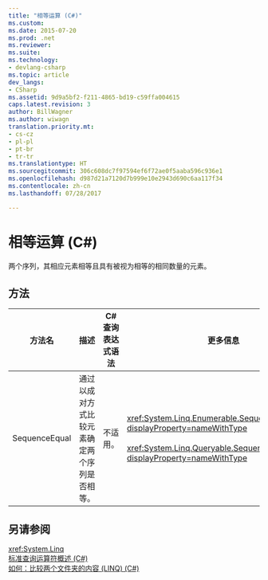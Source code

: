 ```yaml
---
title: "相等运算 (C#)"
ms.custom: 
ms.date: 2015-07-20
ms.prod: .net
ms.reviewer: 
ms.suite: 
ms.technology:
- devlang-csharp
ms.topic: article
dev_langs:
- CSharp
ms.assetid: 9d9a5bf2-f211-4865-bd19-c59ffa004615
caps.latest.revision: 3
author: BillWagner
ms.author: wiwagn
translation.priority.mt:
- cs-cz
- pl-pl
- pt-br
- tr-tr
ms.translationtype: HT
ms.sourcegitcommit: 306c608dc7f97594ef6f72ae0f5aaba596c936e1
ms.openlocfilehash: d987d21a7120d7b999e10e2943d690c6aa117f34
ms.contentlocale: zh-cn
ms.lasthandoff: 07/28/2017

---
```

# <a name="equality-operations-c"></a>相等运算 (C#)
两个序列，其相应元素相等且具有被视为相等的相同数量的元素。  
  
## <a name="methods"></a>方法  
  
|方法名|描述|C# 查询表达式语法|更多信息|  
|-----------------|-----------------|---------------------------------|----------------------|  
|SequenceEqual|通过以成对方式比较元素确定两个序列是否相等。|不适用。|<xref:System.Linq.Enumerable.SequenceEqual%2A?displayProperty=nameWithType><br /><br /> <xref:System.Linq.Queryable.SequenceEqual%2A?displayProperty=nameWithType>|  
  
## <a name="see-also"></a>另请参阅  
 <xref:System.Linq>   
 [标准查询运算符概述 (C#)](../../../../csharp/programming-guide/concepts/linq/standard-query-operators-overview.md)   
 [如何：比较两个文件夹的内容 (LINQ) (C#)](../../../../csharp/programming-guide/concepts/linq/how-to-compare-the-contents-of-two-folders-linq.md)

